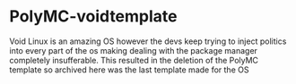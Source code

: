 # PolyMC-voidtemplate
Void Linux is an amazing OS however the devs keep trying to inject politics into every part of the os making dealing with the package manager completely insufferable.  This resulted in the deletion of the PolyMC template  so archived here was the last template made for the OS
